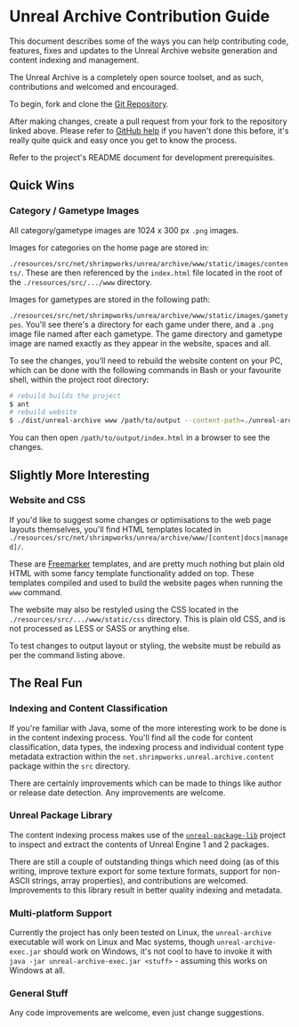 # Unreal Archive Contribution Guide

This document describes some of the ways you can help contributing code, 
features, fixes and updates to the Unreal Archive website generation and 
content indexing and management.

The Unreal Archive is a completely open source toolset, and as such, 
contributions and welcomed and encouraged.

To begin, fork and clone the [Git Repository](https://github.com/unreal-archive/unreal-archive).

After making changes, create a pull request from your fork to the repository
linked above. Please refer to [GitHub help](https://help.github.com/articles/proposing-changes-to-your-work-with-pull-requests/)
if you haven't done this before, it's really quite quick and easy once you get
to know the process.

Refer to the project's README document for development prerequisites.

## Quick Wins

### Category / Gametype Images

All category/gametype images are 1024 x 300 px `.png` images.

Images for categories on the home page are stored in:

`./resources/src/net/shrimpworks/unrea/archive/www/static/images/contents/`. 
These are then referenced by the `index.html` file located in the root of the 
`./resources/src/.../www` directory.

Images for gametypes are stored in the following path:

`./resources/src/net/shrimpworks/unrea/archive/www/static/images/gametypes`.
You'll see there's a directory for each game under there, and a `.png` image
file named after each gametype. The game directory and gametype image are named
exactly as they appear in the website, spaces and all.

To see the changes, you'll need to rebuild the website content on your PC, 
which can be done with the following commands in Bash or your favourite shell,
within the project root directory:

```bash
# rebuild builds the project
$ ant
# rebuild website
$ ./dist/unreal-archive www /path/to/output --content-path=./unreal-archive-data --store=NOP
```

You can then open `/path/to/output/index.html` in a browser to see the changes.

## Slightly More Interesting

### Website and CSS

If you'd like to suggest some changes or optimisations to the web page layouts
themselves, you'll find HTML templates located in 
`./resources/src/net/shrimpworks/unrea/archive/www/[content|docs|managed]/`.

These are [Freemarker](https://freemarker.apache.org/) templates, and are 
pretty much nothing but plain old HTML with some fancy template functionality
added on top. These templates compiled and used to build the website pages
when running the `www` command.

The website may also be restyled using the CSS located in the 
`./resources/src/.../www/static/css` directory. This is plain old CSS, and is 
not processed as LESS or SASS or anything else.

To test changes to output layout or styling, the website must be rebuild as 
per the command listing above.

## The Real Fun

### Indexing and Content Classification 

If you're familiar with Java, some of the more interesting work to be done is
in the content indexing process. You'll find all the code for content 
classification, data types, the indexing process and individual content type
metadata extraction within the `net.shrimpworks.unreal.archive.content` package
within the `src` directory.

There are certainly improvements which can be made to things like author 
or release date detection. Any improvements are welcome.

### Unreal Package Library

The content indexing process makes use of the 
[`unreal-package-lib`](https://github.com/shrimpza/unreal-package-lib) project
to inspect and extract the contents of Unreal Engine 1 and 2 packages.

There are still a couple of outstanding things which need doing (as of this 
writing, improve texture export for some texture formats, support for non-ASCII
strings, array properties), and contributions are welcomed. Improvements to
this library result in better quality indexing and metadata.

### Multi-platform Support

Currently the project has only been tested on Linux, the `unreal-archive` 
executable will work on Linux and Mac systems, though `unreal-archive-exec.jar`
should work on Windows, it's not cool to have to invoke it with
`java -jar unreal-archive-exec.jar <stuff>` - assuming this works on Windows
at all. 

### General Stuff

Any code improvements are welcome, even just change suggestions.

